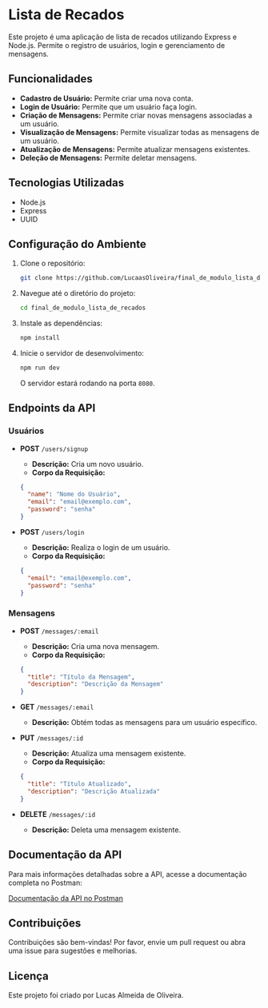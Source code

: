 # Lista de Recados

Este projeto é uma aplicação de lista de recados utilizando Express e Node.js. Permite o registro de usuários, login e gerenciamento de mensagens.

## Funcionalidades

- **Cadastro de Usuário:** Permite criar uma nova conta.
- **Login de Usuário:** Permite que um usuário faça login.
- **Criação de Mensagens:** Permite criar novas mensagens associadas a um usuário.
- **Visualização de Mensagens:** Permite visualizar todas as mensagens de um usuário.
- **Atualização de Mensagens:** Permite atualizar mensagens existentes.
- **Deleção de Mensagens:** Permite deletar mensagens.

## Tecnologias Utilizadas

- Node.js
- Express
- UUID

## Configuração do Ambiente

1. Clone o repositório:
    ```bash
    git clone https://github.com/LucaasOliveira/final_de_modulo_lista_de_recados
    ```

2. Navegue até o diretório do projeto:
    ```bash
    cd final_de_modulo_lista_de_recados
    ```

3. Instale as dependências:
    ```bash
    npm install
    ```

4. Inicie o servidor de desenvolvimento:
    ```bash
    npm run dev
    ```
    O servidor estará rodando na porta `8080`.

## Endpoints da API

### Usuários

- **POST** `/users/signup`
    - **Descrição:** Cria um novo usuário.
    - **Corpo da Requisição:**
    ```json
    {
      "name": "Nome do Usuário",
      "email": "email@exemplo.com",
      "password": "senha"
    }
    ```

- **POST** `/users/login`
    - **Descrição:** Realiza o login de um usuário.
    - **Corpo da Requisição:**
    ```json
    {
      "email": "email@exemplo.com",
      "password": "senha"
    }
    ```

### Mensagens

- **POST** `/messages/:email`
    - **Descrição:** Cria uma nova mensagem.
    - **Corpo da Requisição:**
    ```json
    {
      "title": "Título da Mensagem",
      "description": "Descrição da Mensagem"
    }
    ```

- **GET** `/messages/:email`
    - **Descrição:** Obtém todas as mensagens para um usuário específico.

- **PUT** `/messages/:id`
    - **Descrição:** Atualiza uma mensagem existente.
    - **Corpo da Requisição:**
    ```json
    {
      "title": "Título Atualizado",
      "description": "Descrição Atualizada"
    }
    ```

- **DELETE** `/messages/:id`
    - **Descrição:** Deleta uma mensagem existente.

## Documentação da API

Para mais informações detalhadas sobre a API, acesse a documentação completa no Postman:

[Documentação da API no Postman](https://documenter.getpostman.com/view/36703183/2sA3kVkMA5)

## Contribuições

Contribuições são bem-vindas! Por favor, envie um pull request ou abra uma issue para sugestões e melhorias.

## Licença

Este projeto foi criado por Lucas Almeida de Oliveira.
